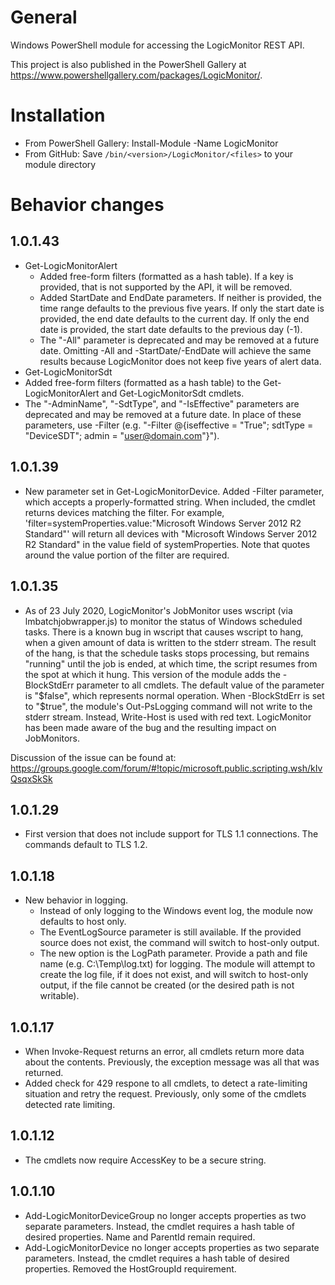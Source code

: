 # General
Windows PowerShell module for accessing the LogicMonitor REST API.

This project is also published in the PowerShell Gallery at https://www.powershellgallery.com/packages/LogicMonitor/.

# Installation
- From PowerShell Gallery: Install-Module -Name LogicMonitor
- From GitHub: Save `/bin/<version>/LogicMonitor/<files>` to your module directory

# Behavior changes
## 1.0.1.43
- Get-LogicMonitorAlert
  - Added free-form filters (formatted as a hash table). If a key is provided, that is not supported by the API, it will be removed.
  - Added StartDate and EndDate parameters. If neither is provided, the time range defaults to the previous five years. If only the start date is provided, the end date defaults to the current day. If only the end date is provided, the start date defaults to the previous day (-1).
  - The "-All" parameter is deprecated and may be removed at a future date. Omitting -All and -StartDate/-EndDate will achieve the same results because LogicMonitor does not keep five years of alert data.
- Get-LogicMonitorSdt
- Added free-form filters (formatted as a hash table) to the Get-LogicMonitorAlert and Get-LogicMonitorSdt cmdlets.
- The "-AdminName", "-SdtType", and "-IsEffective" parameters are deprecated and may be removed at a future date. In place of these parameters, use -Filter (e.g. "-Filter @{iseffective = "True"; sdtType = "DeviceSDT"; admin = "user@domain.com"}").
## 1.0.1.39
- New parameter set in Get-LogicMonitorDevice. Added -Filter parameter, which accepts a properly-formatted string. When included, the cmdlet returns devices matching the filter. For example, 'filter=systemProperties.value:"Microsoft Windows Server 2012 R2 Standard"' will return all devices with "Microsoft Windows Server 2012 R2 Standard" in the value field of systemProperties. Note that quotes around the value portion of the filter are required.
## 1.0.1.35
- As of 23 July 2020, LogicMonitor's JobMonitor uses wscript (via lmbatchjobwrapper.js) to monitor the status of Windows scheduled tasks. There is a known bug in wscript that causes wscript to hang, when a given amount of data is written to the stderr stream. The result of the hang, is that the schedule tasks stops processing, but remains "running" until the job is ended, at which time, the script resumes from the spot at which it hung. This version of the module adds the -BlockStdErr parameter to all cmdlets. The default value of the parameter is "$false", which represents normal operation. When -BlockStdErr is set to "$true", the module's Out-PsLogging command will not write to the stderr stream. Instead, Write-Host is used with red text. LogicMonitor has been made aware of the bug and the resulting impact on JobMonitors.

Discussion of the issue can be found at: https://groups.google.com/forum/#!topic/microsoft.public.scripting.wsh/kIvQsqxSkSk
## 1.0.1.29
- First version that does not include support for TLS 1.1 connections. The commands default to TLS 1.2.
## 1.0.1.18
- New behavior in logging.
  - Instead of only logging to the Windows event log, the module now defaults to host only.
  - The EventLogSource parameter is still available. If the provided source does not exist, the command will switch to host-only output.
  - The new option is the LogPath parameter. Provide a path and file name (e.g. C:\Temp\log.txt) for logging. The module will attempt to create the log file, if it does not exist, and will switch to host-only output, if the file cannot be created (or the desired path is not writable).
## 1.0.1.17
- When Invoke-Request returns an error, all cmdlets return more data about the contents. Previously, the exception message was all that was returned.
- Added check for 429 respone to all cmdlets, to detect a rate-limiting situation and retry the request. Previously, only some of the cmdlets detected rate limiting.
## 1.0.1.12
- The cmdlets now require AccessKey to be a secure string.
## 1.0.1.10
- Add-LogicMonitorDeviceGroup no longer accepts properties as two separate parameters. Instead, the cmdlet requires a hash table of desired properties. Name and ParentId remain required.
- Add-LogicMonitorDevice no longer accepts properties as two separate parameters. Instead, the cmdlet requires a hash table of desired properties. Removed the HostGroupId requirement.